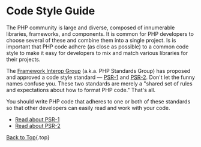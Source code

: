 # Code Style Guide

The PHP community is large and diverse, composed of innumerable libraries, frameworks, and components. It is common for PHP developers to choose several of these and combine them into a single project. Is is important that PHP code adhere (as close as possible) to a common code style to make it easy for developers to mix and match various libraries for their projects.

The [Framework Interop Group][1] (a.k.a. PHP Standards Group) has proposed and approved a code style standard — [PSR-1][2] and [PSR-2][3]. Don't let the funny names confuse you. These two standards are merely a "shared set of rules and expectations about how to format PHP code." That's all.

You should write PHP code that adheres to one or both of these standards so that other developers can easily read and work with your code.

* [Read about PSR-1][2]
* [Read about PSR-2][3]

[Back to Top](#top){.top}

[1]: https://github.com/php-fig/fig-standards
[2]: https://github.com/pmjones/fig-standards/blob/psr-1-style-guide/proposed/PSR-1-basic.md
[3]: https://github.com/pmjones/fig-standards/blob/psr-1-style-guide/proposed/PSR-2-advanced.md

